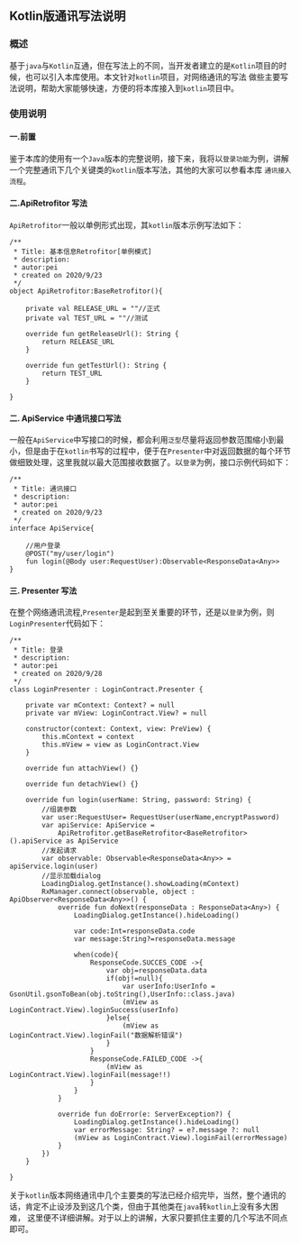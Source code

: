## Kotlin版通讯写法说明

### 概述
基于`java`与`Kotlin`互通，但在写法上的不同，当开发者建立的是`Kotlin`项目的时候，也可以引入本库使用。本文针对`kotlin`项目，对网络通讯的写法
做些主要写法说明，帮助大家能够快速，方便的将本库接入到`kotlin`项目中。

### 使用说明
#### 一.前置
鉴于本库的使用有一个`Java`版本的完整说明，接下来，我将以`登录功能`为例，讲解一个完整通讯下几个关键类的`kotlin`版本写法，其他的大家可以参看本库
`通讯接入流程`。
#### 二.ApiRetrofitor 写法
`ApiRetrofitor`一般以单例形式出现，其`kotlin`版本示例写法如下：
```
/**
 * Title: 基本信息Retrofitor[单例模式]
 * description:
 * autor:pei
 * created on 2020/9/23
 */
object ApiRetrofitor:BaseRetrofitor(){

    private val RELEASE_URL = ""//正式
    private val TEST_URL = ""//测试

    override fun getReleaseUrl(): String {
        return RELEASE_URL
    }

    override fun getTestUrl(): String {
        return TEST_URL
    }

}
```
#### 二.  ApiService 中通讯接口写法
一般在`ApiService`中写接口的时候，都会利用`泛型`尽量将返回参数范围缩小到最小，但是由于在`kotlin`书写的过程中，便于在`Presenter`中对返回数据的每个环节做细致处理，这里我就以最大范围接收数据了。以`登录`为例，接口示例代码如下：
```
/**
 * Title: 通讯接口
 * description:
 * autor:pei
 * created on 2020/9/23
 */
interface ApiService{

    //用户登录
    @POST("my/user/login")
    fun login(@Body user:RequestUser):Observable<ResponseData<Any>>
}
```
#### 三. Presenter 写法
在整个网络通讯流程,`Presenter`是起到至关重要的环节，还是以`登录`为例，则`LoginPresenter`代码如下：
```
/**
 * Title: 登录
 * description:
 * autor:pei
 * created on 2020/9/28
 */
class LoginPresenter : LoginContract.Presenter {

    private var mContext: Context? = null
    private var mView: LoginContract.View? = null

    constructor(context: Context, view: PreView) {
        this.mContext = context
        this.mView = view as LoginContract.View
    }

    override fun attachView() {}

    override fun detachView() {}

    override fun login(userName: String, password: String) {
        //组装参数
        var user:RequestUser= RequestUser(userName,encryptPassword)
        var apiService: ApiService =
            ApiRetrofitor.getBaseRetrofitor<BaseRetrofitor>().apiService as ApiService
        //发起请求
        var observable: Observable<ResponseData<Any>> = apiService.login(user)
        //显示加载dialog
        LoadingDialog.getInstance().showLoading(mContext)
        RxManager.connect(observable, object : ApiObserver<ResponseData<Any>>() {
            override fun doNext(responseData : ResponseData<Any>) {
                LoadingDialog.getInstance().hideLoading()

                var code:Int=responseData.code
                var message:String?=responseData.message

                when(code){
                    ResponseCode.SUCCES_CODE ->{
                        var obj=responseData.data
                        if(obj!=null){
                            var userInfo:UserInfo = GsonUtil.gsonToBean(obj.toString(),UserInfo::class.java)
                            (mView as LoginContract.View).loginSuccess(userInfo)
                        }else{
                            (mView as LoginContract.View).loginFail("数据解析错误")
                        }
                    }
                    ResponseCode.FAILED_CODE ->{
                        (mView as LoginContract.View).loginFail(message!!)
                    }
                }
            }

            override fun doError(e: ServerException?) {
                LoadingDialog.getInstance().hideLoading()
                var errorMessage: String? = e?.message ?: null
                (mView as LoginContract.View).loginFail(errorMessage)
            }
        })
    }

}
```

关于`kotlin`版本网络通讯中几个主要类的写法已经介绍完毕，当然，整个通讯的话，肯定不止设涉及到这几个类，但由于其他类在`java`转`kotlin`上没有多大困难，
这里便不详细讲解。对于以上的讲解，大家只要抓住主要的几个写法不同点即可。

